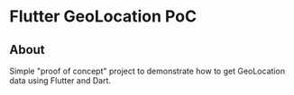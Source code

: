 # Flutter GeoLocation PoC

## About

Simple "proof of concept" project to demonstrate how to get GeoLocation data using Flutter and Dart.
